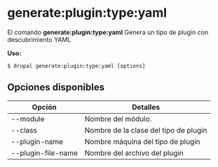 # generate:plugin:type:yaml
El comando **generate:plugin:type:yaml** Genera un tipo de plugin con descubrimiento YAML

**Uso:**
```
$ drupal generate:plugin:type:yaml [options] 
```

## Opciones disponibles
Opción | Detalles
-------|-------------
--module | Nombre del módulo.
--class | Nombre de la clase del tipo de plugin
--plugin-name | Nombre máquina del tipo de plugin
--plugin-file-name | Nombre del archivo del plugin

